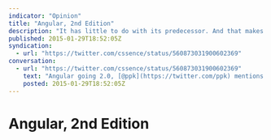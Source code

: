 ```yaml
---
indicator: "Opinion"
title: "Angular, 2nd Edition"
description: "It has little to do with its predecessor. And that makes sense."
published: 2015-01-29T18:52:05Z
syndication:
  - url: "https://twitter.com/cssence/status/560873031900602369"
conversation:
  - url: "https://twitter.com/cssence/status/560873031900602369"
    text: "Angular going 2.0, [@ppk](https://twitter.com/ppk) mentions: “I don’t think [it] will survive the rewrite.” Agreed! But they can’t *not* do it.<br>[quirksmode.org/blog/archives/2015/01/the_problem_wit.html](http://www.quirksmode.org/blog/archives/2015/01/the_problem_wit.html)"
    posted: 2015-01-29T18:52:05Z
---
```


# Angular, 2nd Edition
